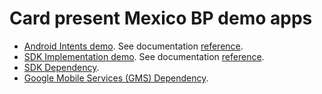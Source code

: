 # Card present Mexico BP demo apps

* [Android Intents demo](https://github.com/Kushki-TW/Card-present-Mexico-BP-apps/blob/main/android-intents-demo). See documentation [reference](https://api-docs.kushkipagos.com/docs/card-present-mexico-bp/android-intents).
* [SDK Implementation demo](https://github.com/Kushki-TW/Card-present-Mexico-BP-apps/blob/main/sdk-demo(project)). See documentation [reference](https://api-docs.kushkipagos.com/docs/card-present-mexico-bp/android-sdk).
* [SDK Dependency](https://github.com/Kushki-TW/Card-present-Mexico-BP-apps/blob/main/sdk-android-2.7.8.3.aar).
* [Google Mobile Services (GMS) Dependency](https://github.com/Kushki-TW/Card-present-Mexico-BP-apps/blob/main/devel-gms-google-debug-4.3.24.apk).
